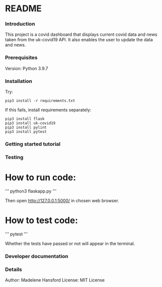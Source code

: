 # README

### Introduction
This project is a covid dashboard that displays current covid data and news taken from the uk-covid19 API. It also enables the user to update the data and news.

### Prerequisites
Version: Python 3.9.7

### Installation
Try:
```
pip3 install -r requirements.txt
```

If this fails, install requirements separately:
```
pip3 install flask
pip3 install uk-covid19
pip3 install pylint
pip3 install pytest
```

### Getting started tutorial

### Testing

# How to run code:
'''
python3 flaskapp.py
'''

Then open http://127.0.0.1:5000/ in chosen web browser.

# How to test code:
'''
pytest
'''

Whether the tests have passed or not will appear in the terminal.

### Developer documentation


### Details
Author: Madelene Hansford
License: MIT License
